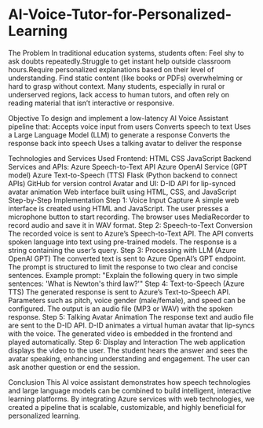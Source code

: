 # AI-Voice-Tutor-for-Personalized-Learning
The Problem
In traditional education systems, students often:
Feel shy to ask doubts repeatedly.Struggle to get instant help outside classroom hours.Require personalized explanations based on their level of understanding.
Find static content (like books or PDFs) overwhelming or hard to grasp without context.
Many students, especially in rural or underserved regions, lack access to human tutors, and often rely on reading material that isn’t interactive or responsive.






Objective
To design and implement a low-latency AI Voice Assistant pipeline that:
Accepts voice input from users
Converts speech to text
Uses a Large Language Model (LLM) to generate a response
Converts the response back into speech
Uses a talking avatar to deliver the response



Technologies and Services Used
Frontend:
HTML
CSS
JavaScript
Backend Services and APIs:
Azure Speech-to-Text API
Azure OpenAI Service (GPT model)
Azure Text-to-Speech (TTS)
Flask (Python backend to connect APIs)
GitHub for version control
Avatar and UI:
D-ID API for lip-synced avatar animation
Web interface built using HTML, CSS, and JavaScript
Step-by-Step Implementation
Step 1: Voice Input Capture
A simple web interface is created using HTML and JavaScript.
The user presses a microphone button to start recording.
The browser uses MediaRecorder to record audio and save it in WAV format.
Step 2: Speech-to-Text Conversion
The recorded voice is sent to Azure’s Speech-to-Text API.
The API converts spoken language into text using pre-trained models.
The response is a string containing the user’s query.
Step 3: Processing with LLM (Azure OpenAI GPT)
The converted text is sent to Azure OpenAI’s GPT endpoint.
The prompt is structured to limit the response to two clear and concise sentences.
Example prompt:
"Explain the following query in two simple sentences: 'What is Newton's third law?'"
Step 4: Text-to-Speech (Azure TTS)
The generated response is sent to Azure’s Text-to-Speech API.
Parameters such as pitch, voice gender (male/female), and speed can be configured.
The output is an audio file (MP3 or WAV) with the spoken response.
Step 5: Talking Avatar Animation
The response text and audio file are sent to the D-ID API.
D-ID animates a virtual human avatar that lip-syncs with the voice.
The generated video is embedded in the frontend and played automatically.
Step 6: Display and Interaction
The web application displays the video to the user.
The student hears the answer and sees the avatar speaking, enhancing understanding and engagement.
The user can ask another question or end the session.


Conclusion
This AI voice assistant demonstrates how speech technologies and large language models can be combined to build intelligent, interactive learning platforms. By integrating Azure services with web technologies, we created a pipeline that is scalable, customizable, and highly beneficial for personalized learning.
